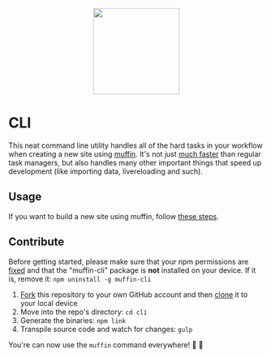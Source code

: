 <p align="center">
  <a href="http://muffin.cafe">
    <img src="http://i.imgur.com/buhMCWz.png" width="170">
  </a>
</p>

# CLI

This neat command line utility handles all of the hard tasks in your workflow when creating a new site using [muffin](http://muffin.cafe). It's not just [much faster](http://muffin.cafe/guide/workflow#builds) than regular task managers, but also handles many other important things that speed up development (like importing data, livereloading and such).

## Usage

If you want to build a new site using muffin, follow [these steps](http://muffin.cafe/guide/get-started).

## Contribute

Before getting started, please make sure that your npm permissions are [fixed](https://docs.npmjs.com/getting-started/fixing-npm-permissions) and that the "muffin-cli" package is **not** installed on your device. If it is, remove it: `npm uninstall -g muffin-cli`

1. [Fork](https://guides.github.com/activities/forking/) this repository to your own GitHub account and then [clone](https://guides.github.com/activities/forking/#clone) it to your local device
2. Move into the repo's directory: `cd cli`
3. Generate the binaries: `npm link`
4. Transpile source code and watch for changes: `gulp`

You're can now use the `muffin` command everywhere! :loudspeaker: :sheep:

